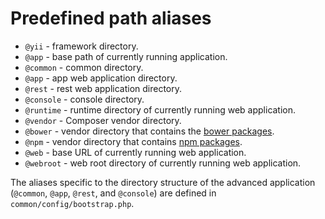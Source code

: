 Predefined path aliases
=======================

- `@yii` - framework directory.
- `@app` - base path of currently running application.
- `@common` - common directory.
- `@app` - app web application directory.
- `@rest` - rest web application directory.
- `@console` - console directory.
- `@runtime` - runtime directory of currently running web application.
- `@vendor` - Composer vendor directory.
- `@bower` - vendor directory that contains the [bower packages](http://bower.io/).
- `@npm` - vendor directory that contains [npm packages](https://www.npmjs.org/).
- `@web` - base URL of currently running web application.
- `@webroot` - web root directory of currently running web application.

The aliases specific to the directory structure of the advanced application
(`@common`,  `@app`, `@rest`, and `@console`) are defined in `common/config/bootstrap.php`.
